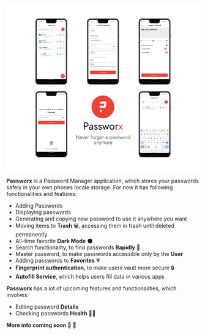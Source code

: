 <p align="center"><img src="readme/banner.png"</img></p>

**Passworx** is a Password Manager application, which stores your passwords safely in your own phones locale storage. For now it has following functionalities and features:

- Adding Passwords
- Displaying passwords
- Generating and copying new password to use it anywhere you want
- Moving items to **Trash** ~~🗑️~~, accessing them in trash until deleted permanently
- All-time favorite **Dark Mode** 🌑
- Search functionality, to find passwords **Rapidly** 🚀
- Master password, to make passwords accessible only by the **User**
- Adding passwords to **Favorites** 💗
- **Fingerprint authentication**, to make users vault more secure 🔒
- **Autofill Service**, which helps users fill data in various apps

**Passworx** has a lot of upcoming features and functionalities, which involves:

- Editing password **Details**
- Checking passwords **Health** 🧑‍⚕️

**More info coming soon** 🚀 🤘
